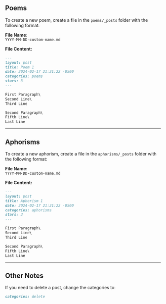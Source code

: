 ## Poems

To create a new poem, create a file in the `poems/_posts` folder with the following format:

**File Name:**  
`YYYY-MM-DD-custom-name.md`

**File Content:**

```markdown
---
layout: post
title: Poem 1
date: 2024-02-17 21:21:22 -0500
categories: poems
stars: 3
---

First Paragraph\
Second Line\
Third Line

Second Paragraph\
Fifth Line\
Last Line
```

---

## Aphorisms

To create a new aphorism, create a file in the `aphorisms/_posts` folder with the following format:

**File Name:**  
`YYYY-MM-DD-custom-name.md`

**File Content:**

```markdown
---
layout: post
title: Aphorism 1
date: 2024-02-17 21:21:22 -0500
categories: aphorisms
stars: 3
---

First Paragraph\
Second Line\
Third Line

Second Paragraph\
Fifth Line\
Last Line
```

---

## Other Notes

If you need to delete a post, change the categories to:

```markdown
categories: delete
```
